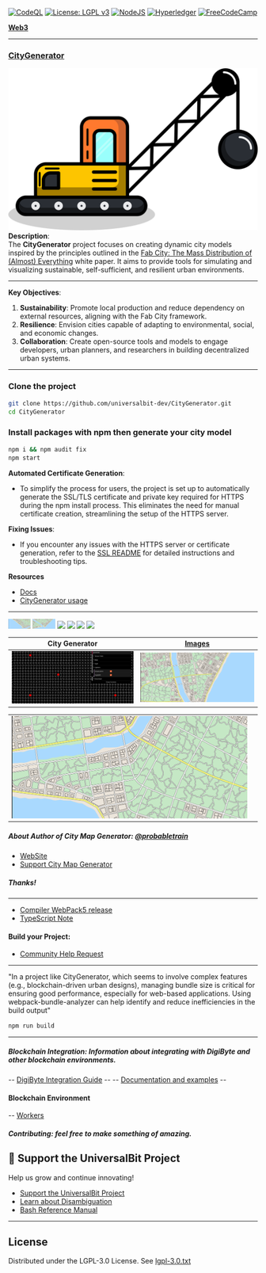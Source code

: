 [![CodeQL](https://github.com/universalbit-dev/CityGenerator/actions/workflows/github-code-scanning/codeql/badge.svg)](https://github.com/universalbit-dev/CityGenerator/actions/workflows/github-code-scanning/codeql)
[![License: LGPL v3](https://img.shields.io/badge/License-LGPL_v3-blue.svg)](https://www.gnu.org/licenses/lgpl-3.0)
[![NodeJS](https://img.shields.io/badge/node.js-6DA55F?style=for-the-badge&logo=node.js&logoColor=white)](https://nodejs.org)
[![Hyperledger](https://img.shields.io/badge/hyperledger-2F3134?style=for-the-badge&logo=hyperledger&logoColor=white)](https://www.lfdecentralizedtrust.org/)
[![FreeCodeCamp](https://img.shields.io/badge/Freecodecamp-%23123.svg?&style=for-the-badge&logo=freecodecamp&logoColor=green)](https://www.freecodecamp.org/)

**[Web3](https://github.com/freeCodeCamp/web3-curriculum?tab=readme-ov-file)**

---

### [CityGenerator](https://github.com/universalbit-dev/CityGenerator)
[![Wrecking Ball Truck](https://github.com/universalbit-dev/CityGenerator/blob/master/assets/images/wrecking-ball-truck.png?raw=true)](https://github.com/universalbit-dev/CityGenerator/blob/master/assets/images/wrecking-ball-truck.png)
**Description**:  
The **CityGenerator** project focuses on creating dynamic city models inspired by the principles outlined in the [Fab City: The Mass Distribution of (Almost) Everything](https://fablabbcn.org/wp-content/uploads/2020/09/Fab-City-The-Mass-Distribution-of-Almost-Everything.pdf) white paper. It aims to provide tools for simulating and visualizing sustainable, self-sufficient, and resilient urban environments.

---

**Key Objectives**:
1. **Sustainability**: Promote local production and reduce dependency on external resources, aligning with the Fab City framework.
2. **Resilience**: Envision cities capable of adapting to environmental, social, and economic changes.
3. **Collaboration**: Create open-source tools and models to engage developers, urban planners, and researchers in building decentralized urban systems.

---

### Clone the project
```bash
git clone https://github.com/universalbit-dev/CityGenerator.git
cd CityGenerator
```
### Install packages with npm then generate your city model
```bash
npm i && npm audit fix
npm start
```
**Automated Certificate Generation**:
   - To simplify the process for users, the project is set up to automatically generate the SSL/TLS certificate and private key required for HTTPS during the npm install process. This eliminates the need for manual certificate creation, streamlining the setup of the HTTPS server.

**Fixing Issues**:
   - If you encounter any issues with the HTTPS server or certificate generation, refer to the [SSL README](ssl/readme.md) for detailed instructions and troubleshooting tips.

**Resources**
- [Docs](https://github.com/universalbit-dev/CityGenerator/tree/master/docs)
- [CityGenerator usage](https://github.com/universalbit-dev/CityGenerator/blob/master/docs/usageguide.md)
---

<img src="/docs/assets/images/%5Bmap%5D19.png" width="9%"></img> <img src="/docs/assets/images/%5Bmap%5D18.png" width="9%"></img> <img src="/docs/assets/images/%5Bmap%5D16.png" width="9%"></img> <img src="/docs/assets/images/%5Bmap%5D11.png" width="9%"></img> <img src="/docs/assets/images/%5Bmap%5D05.png" width="9%"></img> <img src="/docs/assets/images/%5Bmap%5D06.png" width="9%"></img> 

| City Generator                        | [Images](https://github.com/universalbit-dev/CityGenerator/tree/master/docs/assets/images)                             |
| ----------------------------------- | ----------------------------------- |
| ![map01](https://github.com/universalbit-dev/CityGenerator/blob/master/docs/assets/images/%5Bmap%5D17.png) | ![map_20](https://github.com/universalbit-dev/CityGenerator/blob/master/docs/assets/images/%5Bmap%5D20.png) |

|                             |                             |
| ----------------------------------- | ----------------------------------- |
| ![map_21](https://github.com/universalbit-dev/CityGenerator/blob/master/docs/assets/images/%5Bmap%5D21.png)  |


##### About Author of City Map Generator: [@probabletrain](https://github.com/ProbableTrain/MapGenerator)
* [WebSite](https://maps.probabletrain.com/#/)
* [Support City Map Generator](https://ko-fi.com/probabletrain)
  
##### Thanks!
---


* [Compiler WebPack5 release](https://webpack.js.org/blog/2020-10-10-webpack-5-release/)
* [TypeScript Note](https://webpack.js.org/guides/typescript/)

#### Build your Project:
* [Community Help Request](https://github.com/universalbit-dev/CityGenerator/blob/master/docs/community_help_request.md)
---
"In a project like CityGenerator, which seems to involve complex features (e.g., blockchain-driven urban designs), managing bundle size is critical for ensuring good performance, especially for web-based applications. Using webpack-bundle-analyzer can help identify and reduce inefficiencies in the build output"

```bash
npm run build
```
---

##### Blockchain Integration: Information about integrating with DigiByte and other blockchain environments.
-- [DigiByte Integration Guide](https://www.digibyte.org/docs/integrationguide.pdf) --
-- [Documentation and examples](https://github.com/RenzoDD/digibyte-js?tab=readme-ov-file#documentation--examples-) --
#### Blockchain Environment
-- [Workers](https://github.com/universalbit-dev/CityGenerator/blob/master/workers/readme.md)

##### Contributing: feel free to make something of amazing.
## 📢 Support the UniversalBit Project
Help us grow and continue innovating!  
- [Support the UniversalBit Project](https://github.com/universalbit-dev/universalbit-dev/tree/main/support)  
- [Learn about Disambiguation](https://en.wikipedia.org/wiki/Wikipedia:Disambiguation)  
- [Bash Reference Manual](https://www.gnu.org/software/bash/manual/)

---
  
## License
Distributed under the LGPL-3.0 License. See [lgpl-3.0.txt](https://www.gnu.org/licenses/lgpl-3.0.txt)

